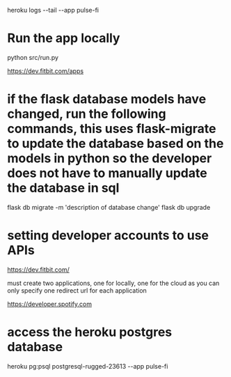 heroku logs --tail --app pulse-fi

# Run the app locally
python src/run.py

https://dev.fitbit.com/apps

# if the flask database models have changed, run the following commands, this uses flask-migrate to update the database based on the models in python so the developer does not have to manually update the database in sql
flask db migrate -m 'description of database change'
flask db upgrade


# setting developer accounts to use APIs

https://dev.fitbit.com/

must create two applications, one for locally, one for the cloud as you can only specify one redirect url for each application

https://developer.spotify.com

# access the heroku postgres database
heroku pg:psql postgresql-rugged-23613 --app pulse-fi
